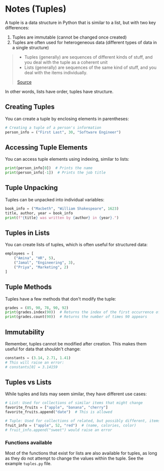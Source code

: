 # Notes (Tuples)

A tuple is a data structure in Python that is similar to a list, but with two key differences:
1. Tuples are immutable (cannot be changed once created)
2. Tuples are often used for heterogeneous data (different types of data in a single structure)

> * Tuples (generally) are sequences of different kinds of stuff, and you deal with the tuple as a coherent unit
> * Lists (generally) are sequences of the same kind of stuff, and you deal with the items individually.
> 
> [Source](http://news.e-scribe.com/397)  

In other words, lists have order, tuples have structure.

## Creating Tuples

You can create a tuple by enclosing elements in parentheses:

```python
# Creating a tuple of a person's information
person_info = ("First Last", 30, "Software Engineer")
```

## Accessing Tuple Elements

You can access tuple elements using indexing, similar to lists:

```python
print(person_info[0])  # Prints the name
print(person_info[-1])  # Prints the job title
```

## Tuple Unpacking

Tuples can be unpacked into individual variables:

```python
book_info = ("Macbeth", "William Shakespeare", 1623)
title, author, year = book_info
print(f"{title} was written by {author} in {year}.")
```

## Tuples in Lists

You can create lists of tuples, which is often useful for structured data:

```python
employees = [
    ("Amina", "HR", 5),
    ("Jamal", "Engineering", 3),
    ("Priya", "Marketing", 2)
]
```

## Tuple Methods

Tuples have a few methods that don't modify the tuple:

```python
grades = (85, 90, 78, 90, 92)
print(grades.index(90))  # Returns the index of the first occurrence of 90
print(grades.count(90))  # Returns the number of times 90 appears
```

## Immutability

Remember, tuples cannot be modified after creation. This makes them useful for data that shouldn't change:

```python
constants = (3.14, 2.71, 1.41)
# This will raise an error:
# constants[0] = 3.14159
```

## Tuples vs Lists

While tuples and lists may seem similar, they have different use cases:

```python
# List: Used for collections of similar items that might change
favorite_fruits = ["apple", "banana", "cherry"]
favorite_fruits.append("date")  # This is allowed

# Tuple: Used for collections of related, but possibly different, items that shouldn't change
fruit_info = ("apple", 52, "red")  # (name, calories, color)
# fruit_info.append("sweet") would raise an error
```

### Functions available

Most of the functions that exist for lists are also available for tuples, as long as they do not attempt to change the values within the tuple.  See the example ```tuples.py``` file.
